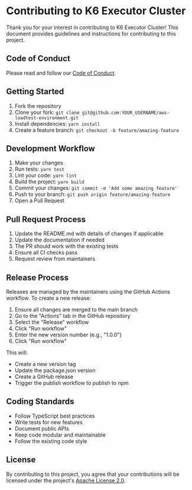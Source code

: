 # Contributing to K6 Executor Cluster

Thank you for your interest in contributing to K6 Executor Cluster! This document provides guidelines and instructions for contributing to this project.

## Code of Conduct

Please read and follow our [Code of Conduct](CODE_OF_CONDUCT.md).

## Getting Started

1. Fork the repository
2. Clone your fork: `git clone git@github.com:YOUR_USERNAME/aws-loadtest-environment.git`
3. Install dependencies: `yarn install`
4. Create a feature branch: `git checkout -b feature/amazing-feature`

## Development Workflow

1. Make your changes
2. Run tests: `yarn test`
3. Lint your code: `yarn lint`
4. Build the project: `yarn build`
5. Commit your changes: `git commit -m 'Add some amazing feature'`
6. Push to your branch: `git push origin feature/amazing-feature`
7. Open a Pull Request

## Pull Request Process

1. Update the README.md with details of changes if applicable
2. Update the documentation if needed
3. The PR should work with the existing tests
4. Ensure all CI checks pass
5. Request review from maintainers

## Release Process

Releases are managed by the maintainers using the GitHub Actions workflow. To create a new release:

1. Ensure all changes are merged to the main branch
2. Go to the "Actions" tab in the GitHub repository
3. Select the "Release" workflow
4. Click "Run workflow"
5. Enter the new version number (e.g., "1.0.0")
6. Click "Run workflow"

This will:

- Create a new version tag
- Update the package.json version
- Create a GitHub release
- Trigger the publish workflow to publish to npm

## Coding Standards

- Follow TypeScript best practices
- Write tests for new features
- Document public APIs
- Keep code modular and maintainable
- Follow the existing code style

## License

By contributing to this project, you agree that your contributions will be licensed under the project's [Apache License 2.0](LICENSE.md).
